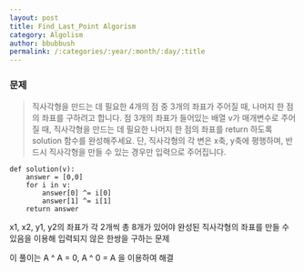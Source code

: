```yaml
---
layout: post
title: Find_Last_Point Algorism
category: Algolism
author: bbubbush
permalink: /:categories/:year/:month/:day/:title
---
```


### 문제
>직사각형을 만드는 데 필요한 4개의 점 중 3개의 좌표가 주어질 때, 나머지 한 점의 좌표를 구하려고 합니다. 점 3개의 좌표가 들어있는 배열 v가 매개변수로 주어질 때, 직사각형을 만드는 데 필요한 나머지 한 점의 좌표를 return 하도록 solution 함수를 완성해주세요. 단, 직사각형의 각 변은 x축, y축에 평행하며, 반드시 직사각형을 만들 수 있는 경우만 입력으로 주어집니다.

    def solution(v):
        answer = [0,0]
        for i in v:
            answer[0] ^= i[0]
            answer[1] ^= i[1]
        return answer

x1, x2, y1, y2의 좌표가 각 2개씩 총 8개가 있어야 완성된 직사각형의 좌표를 만들 수 있음을 이용해 입력되지 않은 한쌍을 구하는 문제

이 풀이는  A ^ A = 0, A ^ 0 = A  을 이용하여 해결









<!-- <ul>
  {% for post in site.posts %}
    <li>
      <a href="{{ post.url }}">{{ post.title }}</a>
    </li>
  {% endfor %}
</ul> -->